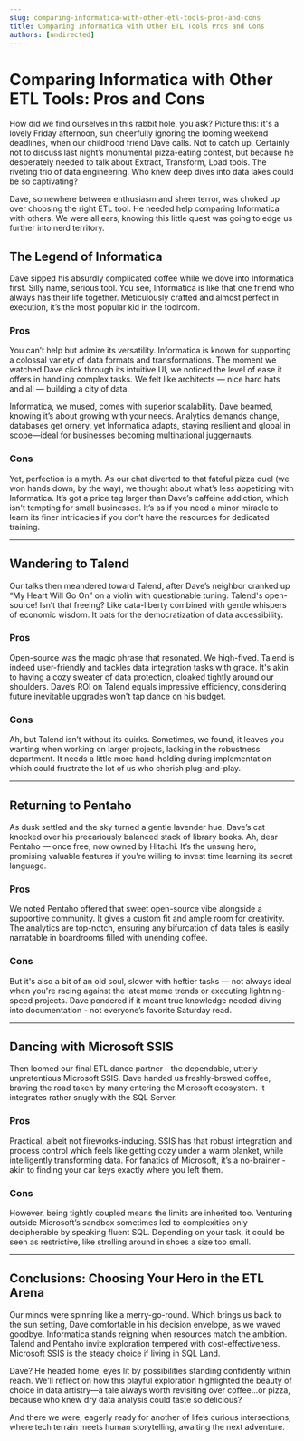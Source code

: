 ```yaml
---
slug: comparing-informatica-with-other-etl-tools-pros-and-cons
title: Comparing Informatica with Other ETL Tools Pros and Cons
authors: [undirected]
---
```



# Comparing Informatica with Other ETL Tools: Pros and Cons

How did we find ourselves in this rabbit hole, you ask? Picture this: it's a lovely Friday afternoon, sun cheerfully ignoring the looming weekend deadlines, when our childhood friend Dave calls. Not to catch up. Certainly not to discuss last night’s monumental pizza-eating contest, but because he desperately needed to talk about Extract, Transform, Load tools. The riveting trio of data engineering. Who knew deep dives into data lakes could be so captivating?

Dave, somewhere between enthusiasm and sheer terror, was choked up over choosing the right ETL tool. He needed help comparing Informatica with others. We were all ears, knowing this little quest was going to edge us further into nerd territory.

## The Legend of Informatica

Dave sipped his absurdly complicated coffee while we dove into Informatica first. Silly name, serious tool. You see, Informatica is like that one friend who always has their life together. Meticulously crafted and almost perfect in execution, it’s the most popular kid in the toolroom.

### Pros
You can’t help but admire its versatility. Informatica is known for supporting a colossal variety of data formats and transformations. The moment we watched Dave click through its intuitive UI, we noticed the level of ease it offers in handling complex tasks. We felt like architects — nice hard hats and all — building a city of data. 

Informatica, we mused, comes with superior scalability. Dave beamed, knowing it’s about growing with your needs. Analytics demands change, databases get ornery, yet Informatica adapts, staying resilient and global in scope—ideal for businesses becoming multinational juggernauts.

### Cons
Yet, perfection is a myth. As our chat diverted to that fateful pizza duel (we won hands down, by the way), we thought about what’s less appetizing with Informatica. It’s got a price tag larger than Dave’s caffeine addiction, which isn't tempting for small businesses. It’s as if you need a minor miracle to learn its finer intricacies if you don’t have the resources for dedicated training.

----------

## Wandering to Talend

Our talks then meandered toward Talend, after Dave’s neighbor cranked up “My Heart Will Go On” on a violin with questionable tuning. Talend's open-source! Isn’t that freeing? Like data-liberty combined with gentle whispers of economic wisdom. It bats for the democratization of data accessibility.

### Pros
Open-source was the magic phrase that resonated. We high-fived. Talend is indeed user-friendly and tackles data integration tasks with grace. It's akin to having a cozy sweater of data protection, cloaked tightly around our shoulders. Dave’s ROI on Talend equals impressive efficiency, considering future inevitable upgrades won't tap dance on his budget.

### Cons
Ah, but Talend isn’t without its quirks. Sometimes, we found, it leaves you wanting when working on larger projects, lacking in the robustness department. It needs a little more hand-holding during implementation which could frustrate the lot of us who cherish plug-and-play.

----------

## Returning to Pentaho

As dusk settled and the sky turned a gentle lavender hue, Dave’s cat knocked over his precariously balanced stack of library books. Ah, dear Pentaho — once free, now owned by Hitachi. It’s the unsung hero, promising valuable features if you're willing to invest time learning its secret language.

### Pros
We noted Pentaho offered that sweet open-source vibe alongside a supportive community. It gives a custom fit and ample room for creativity. The analytics are top-notch, ensuring any bifurcation of data tales is easily narratable in boardrooms filled with unending coffee.

### Cons
But it's also a bit of an old soul, slower with heftier tasks — not always ideal when you're racing against the latest meme trends or executing lightning-speed projects. Dave pondered if it meant true knowledge needed diving into documentation - not everyone’s favorite Saturday read.

----------

## Dancing with Microsoft SSIS

Then loomed our final ETL dance partner—the dependable, utterly unpretentious Microsoft SSIS. Dave handed us freshly-brewed coffee, braving the road taken by many entering the Microsoft ecosystem. It integrates rather snugly with the SQL Server.

### Pros
Practical, albeit not fireworks-inducing. SSIS has that robust integration and process control which feels like getting cozy under a warm blanket, while intelligently transforming data. For fanatics of Microsoft, it’s a no-brainer - akin to finding your car keys exactly where you left them.

### Cons
However, being tightly coupled means the limits are inherited too. Venturing outside Microsoft’s sandbox sometimes led to complexities only decipherable by speaking fluent SQL. Depending on your task, it could be seen as restrictive, like strolling around in shoes a size too small.

----------

## Conclusions: Choosing Your Hero in the ETL Arena

Our minds were spinning like a merry-go-round. Which brings us back to the sun setting, Dave comfortable in his decision envelope, as we waved goodbye. Informatica stands reigning when resources match the ambition. Talend and Pentaho invite exploration tempered with cost-effectiveness. Microsoft SSIS is the steady choice if living in SQL Land.

Dave? He headed home, eyes lit by possibilities standing confidently within reach. We'll reflect on how this playful exploration highlighted the beauty of choice in data artistry—a tale always worth revisiting over coffee...or pizza, because who knew dry data analysis could taste so delicious?

And there we were, eagerly ready for another of life’s curious intersections, where tech terrain meets human storytelling, awaiting the next adventure.